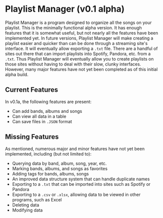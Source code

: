 # Playlist Manager (v0.1 alpha)

Playlist Manager is a program designed to organize all the songs on your playlist. This is the minimally functional alpha version. It has enough features that it is somewhat useful, but not nearly all the features have been implemented yet. In future versions, Playlist Manager will make creating a playlist easier and quicker than can be done through a streaming site's interface. It will eventually allow exporting a ```.txt``` file. There are a handful of sites out there that can import playlists into Spotify, Pandora, etc. from a ```.txt```. Thus Playlist Manager will eventually allow you to create playlists on those sites without having to deal with their slow, clunky interfaces. However, many major features have not yet been completed as of this initial alpha build.

## Current Features

In v0.1a, the following features are present:

- Can add bands, albums and songs
- Can view all data in a table
- Can save files in ```.JSON``` format

## Missing Features

As mentioned, numerous major and minor features have not yet been implemented, including (but not limited to):

- Querying data by band, album, song, year, etc.
- Marking bands, albums, and songs as favorites
- Adding tags for bands, albums, songs
- An improved data structure system that can handle duplicate names
- Exporting to a ```.txt``` that can be imported into sites such as Spotify or Pandora
- Exporting to a ```.csv``` or ```.xlsx```, allowing data to be viewed in other programs, such as Excel
- Deleting data
- Modifying data